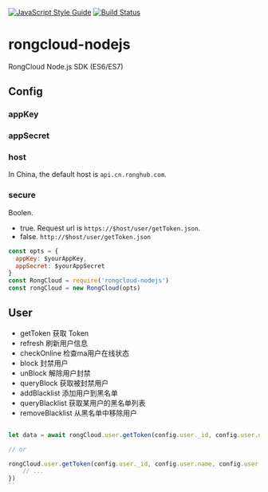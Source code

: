 [![JavaScript Style Guide](https://img.shields.io/badge/code_style-standard-brightgreen.svg)](https://standardjs.com)
[![Build Status](https://travis-ci.org/xujuvenile/rongcloud-nodejs.svg?branch=master)](https://travis-ci.org/xujuvenile/rongcloud-nodejs)

# rongcloud-nodejs

RongCloud Node.js SDK (ES6/ES7)

## Config

### appKey

### appSecret

### host

In China, the default host is  `api.cn.ronghub.com`.

### secure

Boolen.

- true. Request url is `https://$host/user/getToken.json`.
- false. `http://$host/user/getToken.json`

```js
const opts = {
  appKey: $yourAppKey,
  appSecret: $yourAppSecret
}
const RongCloud = require('rongcloud-nodejs')
const rongCloud = new RongCloud(opts)
```

## User

- getToken  获取 Token
- refresh  刷新用户信息
- checkOnline  检查ma用户在线状态
- block  封禁用户
- unBlock  解除用户封禁
- queryBlock  获取被封禁用户
- addBlacklist  添加用户到黑名单
- queryBlacklist  获取某用户的黑名单列表
- removeBlacklist  从黑名单中移除用户

```js

let data = await rongCloud.user.getToken(config.user._id, config.user.name, config.user.portraitUri)

// or

rongCloud.user.getToken(config.user._id, config.user.name, config.user.portraitUri).then(val=>{
    // ...
})
``
